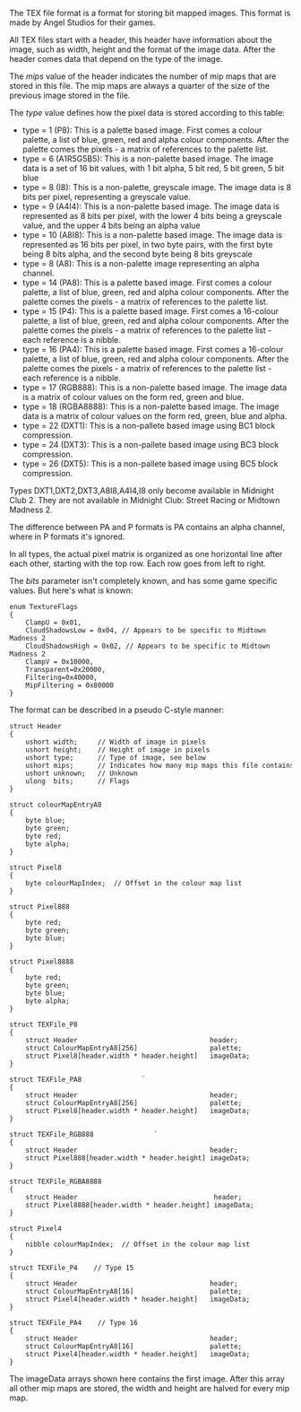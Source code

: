 The TEX file format is a format for storing bit mapped images. This
format is made by Angel Studios for their games.

All TEX files start with a header, this header have information about
the image, such as width, height and the format of the image data. After
the header comes data that depend on the type of the image.

The *mips* value of the header indicates the number of mip maps that are
stored in this file. The mip maps are always a quarter of the size of
the previous image stored in the file.

The *type* value defines how the pixel data is stored according to this
table:

  - type = 1 (P8): This is a palette based image. First comes a colour
    palette, a list of blue, green, red and alpha colour components.
    After the palette comes the pixels - a matrix of references to the
    palette list.
  - type = 6 (A1R5G5B5): This is a non-palette based image. The image data
    is a set of 16 bit values, with 1 bit alpha, 5 bit red, 5 bit green, 5 bit blue
  - type = 8 (I8): This is a non-palette, greyscale image. The image data
    is 8 bits per pixel, representing a greyscale value.
  - type = 9 (A4I4): This is a non-palette based image. The image data
    is represented as 8 bits per pixel, with the lower 4 bits being a
    greyscale value, and the upper 4 bits being an alpha value
  - type = 10 (A8I8): This is a non-palette based image. The image data
    is represented as 16 bits per pixel, in two byte pairs, with the
    first byte being 8 bits alpha, and the second byte being 8 bits greyscale
  - type = 8 (A8): This is a non-palette image representing an alpha channel.
  - type = 14 (PA8): This is a palette based image. First comes a colour
    palette, a list of blue, green, red and alpha colour components.
    After the palette comes the pixels - a matrix of references to the
    palette list.
  - type = 15 (P4): This is a palette based image. First comes a
    16-colour palette, a list of blue, green, red and alpha colour
    components. After the palette comes the pixels - a matrix of
    references to the palette list - each reference is a nibble.
  - type = 16 (PA4): This is a palette based image. First comes a
    16-colour palette, a list of blue, green, red and alpha colour
    components. After the palette comes the pixels - a matrix of
    references to the palette list - each reference is a nibble.
  - type = 17 (RGB888): This is a non-palette based image. The image
    data is a matrix of colour values on the form red, green and blue.
  - type = 18 (RGBA8888): This is a non-palette based image. The image
    data is a matrix of colour values on the form red, green, blue and
    alpha.
  - type = 22 (DXT1): This is a non-pallete based image using BC1 block compression.
  - type = 24 (DXT3): This is a non-pallete based image using BC3 block compression.
  - type = 26 (DXT5): This is a non-pallete based image using BC5 block compression.

Types DXT1,DXT2,DXT3,A8I8,A4I4,I8 only become available in Midnight Club 2.
They are not available in Midnight Club: Street Racing or Midtown Madness 2.

The difference between PA and P formats is PA contains an alpha channel, where in P formats it's ignored.

In all types, the actual pixel matrix is organized as one horizontal
line after each other, starting with the top row. Each row goes from
left to right.

The *bits* parameter isn't completely known, and has some game specific values. But here's what is known:
```
enum TextureFlags
{
    ClampU = 0x01,
    CloudShadowsLow = 0x04, // Appears to be specific to Midtown Madness 2
    CloudShadowsHigh = 0x02, // Appears to be specific to Midtown Madness 2
    ClampV = 0x10000,
    Transparent=0x20000,
    Filtering=0x40000,
    MipFiltering = 0x80000
}
```

The format can be described in a pseudo C-style manner:

```
struct Header
{
    ushort width;     // Width of image in pixels
    ushort height;    // Height of image in pixels
    ushort type;      // Type of image, see below
    ushort mips;      // Indicates how many mip maps this file contains
    ushort unknown;   // Unknown
    ulong  bits;      // Flags
}
```

```
struct colourMapEntryA8
{
    byte blue;
    byte green;
    byte red;
    byte alpha;
}
```

```
struct Pixel8
{
    byte colourMapIndex;  // Offset in the colour map list
}
```

```
struct Pixel888
{
    byte red;
    byte green;
    byte blue;
}
```

```
struct Pixel8888
{
    byte red;
    byte green;
    byte blue;
    byte alpha;
}
```

```
struct TEXFile_P8
{
    struct Header                                 header;
    struct ColourMapEntryA8[256]                  palette;
    struct Pixel8[header.width * header.height]   imageData;
}
```

```
struct TEXFile_PA8               `
{
    struct Header                                 header;
    struct ColourMapEntryA8[256]                  palette;
    struct Pixel8[header.width * header.height]   imageData;
}
```

```
struct TEXFile_RGB888               `
{
    struct Header                                 header;
    struct Pixel888[header.width * header.height] imageData;
}
```

```
struct TEXFile_RGBA8888
{
    struct Header                                  header;
    struct Pixel8888[header.width * header.height] imageData;
}
```

```
struct Pixel4
{
    nibble colourMapIndex;  // Offset in the colour map list
}
```

```
struct TEXFile_P4    // Type 15
{
    struct Header                                 header;
    struct ColourMapEntryA8[16]                   palette;
    struct Pixel4[header.width * header.height]   imageData;
}
```

```
struct TEXFile_PA4    // Type 16
{
    struct Header                                 header;
    struct ColourMapEntryA8[16]                   palette;
    struct Pixel4[header.width * header.height]   imageData;
}
```
The imageData arrays shown here contains the first image. After this
array all other mip maps are stored, the width and height are halved for
every mip map.
